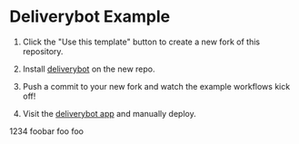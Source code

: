 # Deliverybot Example

1. Click the "Use this template" button to create a new fork of this repository.

2. Install [deliverybot](https://github.com/apps/deliverybot) on the new repo.

3. Push a commit to your new fork and watch the example workflows kick off!

4. Visit the [deliverybot app](https://app.deliverybot.dev) and manually deploy.

1234
foobar
foo
foo
